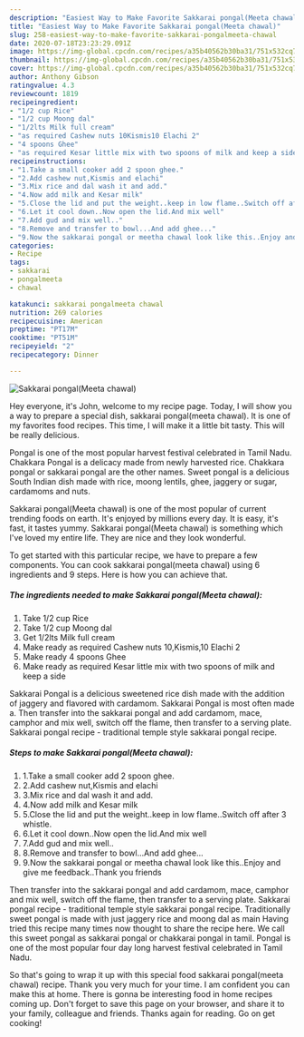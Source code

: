 ```yaml
---
description: "Easiest Way to Make Favorite Sakkarai pongal(Meeta chawal)"
title: "Easiest Way to Make Favorite Sakkarai pongal(Meeta chawal)"
slug: 258-easiest-way-to-make-favorite-sakkarai-pongalmeeta-chawal
date: 2020-07-18T23:23:29.091Z
image: https://img-global.cpcdn.com/recipes/a35b40562b30ba31/751x532cq70/sakkarai-pongalmeeta-chawal-recipe-main-photo.jpg
thumbnail: https://img-global.cpcdn.com/recipes/a35b40562b30ba31/751x532cq70/sakkarai-pongalmeeta-chawal-recipe-main-photo.jpg
cover: https://img-global.cpcdn.com/recipes/a35b40562b30ba31/751x532cq70/sakkarai-pongalmeeta-chawal-recipe-main-photo.jpg
author: Anthony Gibson
ratingvalue: 4.3
reviewcount: 1819
recipeingredient:
- "1/2 cup Rice"
- "1/2 cup Moong dal"
- "1/2lts Milk full cream"
- "as required Cashew nuts 10Kismis10 Elachi 2"
- "4 spoons Ghee"
- "as required Kesar little mix with two spoons of milk and keep a side"
recipeinstructions:
- "1.Take a small cooker add 2 spoon ghee."
- "2.Add cashew nut,Kismis and elachi"
- "3.Mix rice and dal wash it and add."
- "4.Now add milk and Kesar milk"
- "5.Close the lid and put the weight..keep in low flame..Switch off after 3 whistle."
- "6.Let it cool down..Now open the lid.And mix well"
- "7.Add gud and mix well.."
- "8.Remove and transfer to bowl...And add ghee..."
- "9.Now the sakkarai pongal or meetha chawal look like this..Enjoy and give me feedback..Thank you friends"
categories:
- Recipe
tags:
- sakkarai
- pongalmeeta
- chawal

katakunci: sakkarai pongalmeeta chawal 
nutrition: 269 calories
recipecuisine: American
preptime: "PT17M"
cooktime: "PT51M"
recipeyield: "2"
recipecategory: Dinner

---
```



![Sakkarai pongal(Meeta chawal)](https://img-global.cpcdn.com/recipes/a35b40562b30ba31/751x532cq70/sakkarai-pongalmeeta-chawal-recipe-main-photo.jpg)

Hey everyone, it's John, welcome to my recipe page. Today, I will show you a way to prepare a special dish, sakkarai pongal(meeta chawal). It is one of my favorites food recipes. This time, I will make it a little bit tasty. This will be really delicious.

Pongal is one of the most popular harvest festival celebrated in Tamil Nadu. Chakkara Pongal is a delicacy made from newly harvested rice. Chakkara pongal or sakkarai pongal are the other names. Sweet pongal is a delicious South Indian dish made with rice, moong lentils, ghee, jaggery or sugar, cardamoms and nuts.

Sakkarai pongal(Meeta chawal) is one of the most popular of current trending foods on earth. It's enjoyed by millions every day. It is easy, it's fast, it tastes yummy. Sakkarai pongal(Meeta chawal) is something which I've loved my entire life. They are nice and they look wonderful.


To get started with this particular recipe, we have to prepare a few components. You can cook sakkarai pongal(meeta chawal) using 6 ingredients and 9 steps. Here is how you can achieve that.

<!--inarticleads1-->

##### The ingredients needed to make Sakkarai pongal(Meeta chawal):

1. Take 1/2 cup Rice
1. Take 1/2 cup Moong dal
1. Get 1/2lts Milk full cream
1. Make ready as required Cashew nuts 10,Kismis,10 Elachi 2
1. Make ready 4 spoons Ghee
1. Make ready as required Kesar little mix with two spoons of milk and keep a side


Sakkarai Pongal is a delicious sweetened rice dish made with the addition of jaggery and flavored with cardamom. Sakkarai Pongal is most often made a. Then transfer into the sakkarai pongal and add cardamom, mace, camphor and mix well, switch off the flame, then transfer to a serving plate. Sakkarai pongal recipe - traditional temple style sakkarai pongal recipe. 

<!--inarticleads2-->

##### Steps to make Sakkarai pongal(Meeta chawal):

1. 1.Take a small cooker add 2 spoon ghee.
1. 2.Add cashew nut,Kismis and elachi
1. 3.Mix rice and dal wash it and add.
1. 4.Now add milk and Kesar milk
1. 5.Close the lid and put the weight..keep in low flame..Switch off after 3 whistle.
1. 6.Let it cool down..Now open the lid.And mix well
1. 7.Add gud and mix well..
1. 8.Remove and transfer to bowl...And add ghee...
1. 9.Now the sakkarai pongal or meetha chawal look like this..Enjoy and give me feedback..Thank you friends


Then transfer into the sakkarai pongal and add cardamom, mace, camphor and mix well, switch off the flame, then transfer to a serving plate. Sakkarai pongal recipe - traditional temple style sakkarai pongal recipe. Traditionally sweet pongal is made with just jaggery rice and moong dal as main Having tried this recipe many times now thought to share the recipe here. We call this sweet pongal as sakkarai pongal or chakkarai pongal in tamil. Pongal is one of the most popular four day long harvest festival celebrated in Tamil Nadu. 

So that's going to wrap it up with this special food sakkarai pongal(meeta chawal) recipe. Thank you very much for your time. I am confident you can make this at home. There is gonna be interesting food in home recipes coming up. Don't forget to save this page on your browser, and share it to your family, colleague and friends. Thanks again for reading. Go on get cooking!

